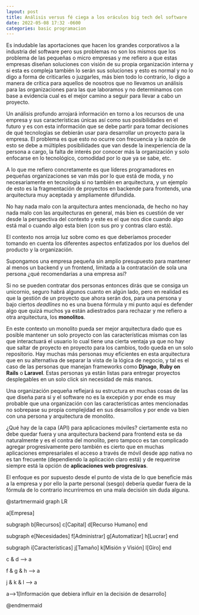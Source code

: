 ```yaml
---
layout: post
title: Análisis versus fé ciega a los oráculos big tech del software
date: 2022-05-08 17:32 -0600
categories: basic programacion
---
```


Es indudable las aportaciones que hacen los grandes corporativos a la industria del software pero sus problemas no son los mismos que los problema de las pequeñas o micro empresas y me refiero a que estas empresas diseñan soluciones con visión de su propia organización interna y si esta es compleja también lo serán sus soluciones y esto es normal y no lo digo a forma de criticarles o juzgarles, más bien todo lo contrario, lo digo a manera de crítica para aquellos de nosotros que no llevamos un análisis para las organizaciones para las que laboramos y no determinamos con base a evidencia cual es el mejor camino a seguir para llevar a cabo un proyecto.

Un análisis profundo arrojará información en torno a los recursos de una empresa y sus características únicas así como sus posibilidades en el futuro y es con esta información que se debe partir para tomar decisiones de qué tecnologías se debierán usar para desarrollar un proyecto para la empresa. El problema es que esto no ocurre con frecuencia y la razón de esto se debe a múltiples posibilidades que van desde la inexperiencia de la persona a cargo, la falta de interés por conocer más la organización y solo enfocarse en lo tecnológico, comodidad por lo que ya se sabe, etc.

A lo que me refiero concretamente es que líderes programadores en pequeñas organizaciones se van más por lo que está de moda, y no necesariamente en tecnología si no también en arquitectura, y un ejemplo de esto es la fragmentación de proyectos en backende para frontends, una arquitectura muy aceptada y ampliamente difundida.

No hay nada malo con la arquitectura antes mencionada, de hecho no hay nada malo con las arquitecturas en general, más bien es cuestión de ver desde la perspectiva del contexto y este es el que nos dice cuando algo está mal o cuando algo esta bien (con sus pro y contras claro está).

El contexto nos arroja luz sobre como es que deberíamos proceder tomando en cuenta los diferentes aspectos enfatizados por los dueños del producto y la organización.

Supongamos una empresa pequeña sin amplio presupuesto para mantener al menos un backend y un frontend, limitada a la contratación de sola una persona ¿qué recomendarías a una empresa así?

Si no se pueden contratar dos personas entonces dirás que se consiga un unicornio, seguro habrá algunos cuanto en algún lado, pero en realidad es que la gestión de un proyecto que ahora serán dos, para una persona y bajo ciertos _deadlines_ no es una buena fórmula y mi punto aquí es defender algo que quizá muchos ya están adiestrados para rechazar y me refiero a otra arquitectura, los __monolitos__.

En este contexto un monolito pueda ser mejor arquitectura dado que es posible mantener un solo proyecto con las características mismas con las que interactuará el usuario lo cual tiene una cierta ventaja ya que no hay que saltar de proyecto en proyecto para los cambios, todo queda en un solo repositorio. Hay muchas más personas muy eficientes en esta arquitectura que en su alternativa de separar la vista de la lógica de negocio, y tal es el caso de las personas que manejan frameworks como __Djnago__, __Ruby on Rails__ o __Laravel__. Estas personas ya están listas para entregar proyectos desplegables en un solo click sin necesidad de más manos.

Una organización pequeña reflejará su estructura en muchas cosas de las que diseña para sí y el software no es la excepión y por ende es muy probable que una organización con las características antes mencionadas no sobrepase su propia complejidad en sus desarrollos y por ende va bien con una persona y arquitectura de monolito.

¿Qué hay de la capa (API) para aplicaciones móviles? ciertamente esta no debe quedar fuera y una arquitectura backend para frontend esta se da naturalmente y es el contra del monolito, pero tampoco es tan complicado agregar progresivamente pero también es cierto que en muchas aplicaciones empresariales el acceso a través de móvil desde app nativa no es tan frecuente (dependiendo la aplicación claro está) y de requerirse siempre está la opción de __aplicaciones web progresivas__.

El enfoque es por supuesto desde el punto de vista de lo que beneficie más a la empresa y por ello la parte personal (sesgo) debería quedar fuera de la fórmula de lo contrario incurriremos en una mala decisión sin duda alguna.

<div style="padding-rigth:100em;">
@startmermaid
graph LR

a[Empresa]

subgraph b[Recursos]
    c[Capital]
    d[Recurso Humano]
end

subgraph e[Necesidades]
    f[Administrar]
    g[Automatizar]
    h[Lucrar]
end

subgraph i[Características]
    j[Tamaño]
    k[Misión y Visión]
    l[Giro]
end

c & d --> a

f & g & h --> a

j & k & l --> a

a-->1[Información que debiera influir en la decisión de desarrollo]

@endmermaid
</div>